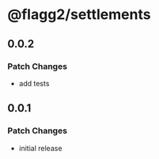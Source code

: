 # @flagg2/settlements

## 0.0.2

### Patch Changes

-  add tests

## 0.0.1

### Patch Changes

-  initial release
